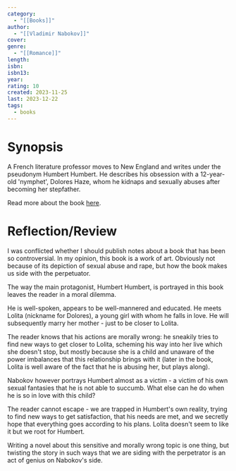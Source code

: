 ```yaml
---
category:
  - "[[Books]]"
author:
  - "[[Vladimir Nabokov]]"
cover: 
genre:
  - "[[Romance]]"
length: 
isbn: 
isbn13: 
year: 
rating: 10
created: 2023-11-25
last: 2023-12-22
tags:
  - books
---
```


# Synopsis

A French literature professor moves to New England and writes under the pseudonym Humbert Humbert. He describes his obsession with a 12-year-old 'nymphet', Dolores Haze, whom he kidnaps and sexually abuses after becoming her stepfather. 

Read more about the book [here](https://en.wikipedia.org/wiki/Lolita#Plot).

# Reflection/Review

I was conflicted whether I should publish notes about a book that has been so controversial. In my opinion, this book is a work of art. Obviously not because of its depiction of sexual abuse and rape, but how the book makes us side with the perpetuator. 

The way the main protagonist, Humbert Humbert, is portrayed in this book leaves the reader in a moral dilemma. 

He is well-spoken, appears to be well-mannered and educated. He meets Lolita (nickname for Dolores), a young girl with whom he falls in love. He will subsequently marry her mother - just to be closer to Lolita. 

The reader knows that his actions are morally wrong: he sneakily tries to find new ways to get closer to Lolita, scheming his way into her live which she doesn't stop, but mostly because she is a child and unaware of the power imbalances that this relationship brings with it (later in the book, Lolita is well aware of the fact that he is abusing her, but plays along). 

Nabokov however portrays Humbert almost as a victim - a victim of his own sexual fantasies that he is not able to succumb. What else can he do when he is so in love with this child?

The reader cannot escape - we are trapped in Humbert's own reality, trying to find new ways to get satisfaction, that his needs are met, and we secretly hope that everything goes according to his plans. Lolita doesn't seem to like it but we root for Humbert.

Writing a novel about this sensitive and morally wrong topic is one thing, but twisting the story in such ways that we are siding with the perpetrator is an act of genius on Nabokov's side. 